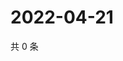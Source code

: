 # 2022-04-21

共 0 条

<!-- BEGIN WEIBO -->
<!-- 最后更新时间 Thu Apr 21 2022 09:19:53 GMT+0800 (China Standard Time) -->

<!-- END WEIBO -->

